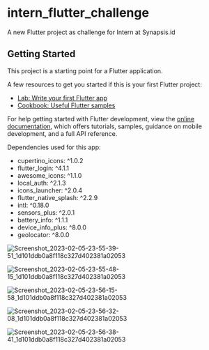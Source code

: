 # intern_flutter_challenge

A new Flutter project as challenge for Intern at Synapsis.id

## Getting Started

This project is a starting point for a Flutter application.

A few resources to get you started if this is your first Flutter project:

- [Lab: Write your first Flutter app](https://docs.flutter.dev/get-started/codelab)
- [Cookbook: Useful Flutter samples](https://docs.flutter.dev/cookbook)

For help getting started with Flutter development, view the
[online documentation](https://docs.flutter.dev/), which offers tutorials,
samples, guidance on mobile development, and a full API reference.

Dependencies used for this app:
- cupertino_icons: ^1.0.2
- flutter_login: ^4.1.1
- awesome_icons: ^1.1.0
- local_auth: ^2.1.3
- icons_launcher: ^2.0.4
- flutter_native_splash: ^2.2.9
- intl: ^0.18.0
- sensors_plus: ^2.0.1
- battery_info: ^1.1.1
- device_info_plus: ^8.0.0
- geolocator: ^8.0.0

![Screenshot_2023-02-05-23-55-39-51_1d101ddb0a8f118c327d402381a02053](https://user-images.githubusercontent.com/58968817/216833506-2ea5d561-1034-4086-889f-5750790fb59e.jpg)

![Screenshot_2023-02-05-23-55-48-15_1d101ddb0a8f118c327d402381a02053](https://user-images.githubusercontent.com/58968817/216833510-5e41c63e-be28-4e54-98b6-4cb2b78ac877.jpg)

![Screenshot_2023-02-05-23-56-15-58_1d101ddb0a8f118c327d402381a02053](https://user-images.githubusercontent.com/58968817/216833513-31ef9c33-3e85-40c1-97a8-96e53513c0de.jpg)

![Screenshot_2023-02-05-23-56-32-08_1d101ddb0a8f118c327d402381a02053](https://user-images.githubusercontent.com/58968817/216833517-ad3ea465-8204-40c9-ae25-98cfa5d5d78e.jpg)

![Screenshot_2023-02-05-23-56-38-41_1d101ddb0a8f118c327d402381a02053](https://user-images.githubusercontent.com/58968817/216833520-1d57c548-e900-4ce1-9c0b-39a7663e777b.jpg)
